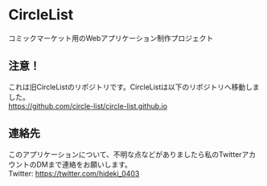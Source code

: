 # CircleList
コミックマーケット用のWebアプリケーション制作プロジェクト

## 注意！
これは旧CircleListのリポジトリです。CircleListは以下のリポジトリへ移動しました。  
https://github.com/circle-list/circle-list.github.io

## 連絡先
このアプリケーションについて、不明な点などがありましたら私のTwitterアカウントのDMまで連絡をお願いします。  
Twitter: https://twitter.com/hideki_0403
